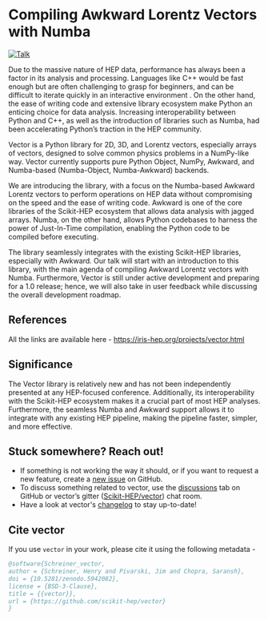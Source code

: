 # Compiling Awkward Lorentz Vectors with Numba

[![Talk](https://img.shields.io/badge/CHEP24-poster-blue?logo=github&logoColor=white&color=blue)](https://indi.to/zTs5b)

Due to the massive nature of HEP data, performance has always been a factor in its analysis and processing.
Languages like C++ would be fast enough but are often challenging to grasp for beginners, and can be difficult
to iterate quickly in an interactive environment . On the other hand, the ease of writing code and extensive
library ecosystem make Python an enticing choice for data analysis. Increasing interoperability between
Python and C++, as well as the introduction of libraries such as Numba, had been accelerating Python’s
traction in the HEP community.

Vector is a Python library for 2D, 3D, and Lorentz vectors, especially arrays of vectors, designed to solve
common physics problems in a NumPy-like way. Vector currently supports pure Python Object, NumPy,
Awkward, and Numba-based (Numba-Object, Numba-Awkward) backends.

We are introducing the library, with a focus on the Numba-based Awkward Lorentz vectors to perform operations
on HEP data without compromising on the speed and the ease of writing code. Awkward is one of the
core libraries of the Scikit-HEP ecosystem that allows data analysis with jagged arrays. Numba, on the other
hand, allows Python codebases to harness the power of Just-In-Time compilation, enabling the Python code
to be compiled before executing.

The library seamlessly integrates with the existing Scikit-HEP libraries, especially with Awkward. Our talk
will start with an introduction to this library, with the main agenda of compiling Awkward Lorentz vectors
with Numba. Furthermore, Vector is still under active development and preparing for a 1.0 release; hence, we
will also take in user feedback while discussing the overall development roadmap.

## References

All the links are available here - https://iris-hep.org/projects/vector.html

## Significance

The Vector library is relatively new and has not been independently presented at any HEP-focused conference.
Additionally, its interoperability with the Scikit-HEP ecosystem makes it a crucial part of most HEP analyses.
Furthermore, the seamless Numba and Awkward support allows it to integrate with any existing HEP pipeline,
making the pipeline faster, simpler, and more effective.

## Stuck somewhere? Reach out!

- If something is not working the way it should, or if you want to request a new feature, create a [new issue](https://github.com/scikit-hep/vector/issues) on GitHub.
- To discuss something related to vector, use the [discussions](https://github.com/scikit-hep/vector/discussions/) tab on GitHub or vector’s gitter ([Scikit-HEP/vector](https://gitter.im/Scikit-HEP/vector)) chat room.
- Have a look at vector's [changelog](https://vector.readthedocs.io/en/latest/#changes-in-vector-s-api) to stay up-to-date!

## Cite vector

If you use `vector` in your work, please cite it using the following metadata -

```bib
@software{Schreiner_vector,
author = {Schreiner, Henry and Pivarski, Jim and Chopra, Saransh},
doi = {10.5281/zenodo.5942082},
license = {BSD-3-Clause},
title = {{vector}},
url = {https://github.com/scikit-hep/vector}
}
```
